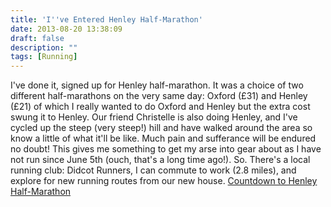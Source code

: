 ```yaml
---
title: 'I''ve Entered Henley Half-Marathon'
date: 2013-08-20 13:38:09
draft: false
description: ""
tags: [Running]
---
```


I've done it, signed up for Henley half-marathon. It was a choice of two different half-marathons on the very same day: Oxford (£31) and Henley (£21) of which I really wanted to do Oxford and Henley but the extra cost swung it to Henley. Our friend Christelle is also doing Henley, and I've cycled up the steep (very steep!) hill and have walked around the area so know a little of what it'll be like. Much pain and sufferance will be endured no doubt! This gives me something to get my arse into gear about as I have not run since June 5th (ouch, that's a long time ago!). So. There's a local running club: Didcot Runners, I can commute to work (2.8 miles), and explore for new running routes from our new house. [Countdown to Henley Half-Marathon](http://www.timeanddate.com/countdown/generic?iso=20131013T0930&p0=1233&msg=Henley+Half-Marathon)